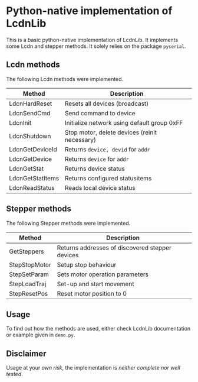 # Python-native implementation of LcdnLib
This is a basic python-native implementation of LcdnLib. It implements some Lcdn and stepper methods. It solely relies on the package `pyserial`.

## Lcdn methods
The following Lcdn methods were implemented.


| Method             | Description                                     |
|--------------------|-------------------------------------------------|
| LdcnHardReset      | Resets all devices (broadcast)                  |
| LdcnSendCmd        | Send command to device                          |
| LdcnInit           | Initialize network using default group 0xFF     |
| LdcnShutdown       | Stop motor, delete devices (reinit necessary)   |
| LdcnGetDeviceId    | Returns `device, devid` for `addr`              |
| LdcnGetDevice      | Returns `device` for `addr`                     |
| LdcnGetStat        | Returns device status                           |
| LdcnGetStatItems   | Returns configured statusitems                  |
| LdcnReadStatus     | Reads local device status                       |


## Stepper methods
The following Stepper methods were implemented.


| Method             | Description                                     |
|--------------------|-------------------------------------------------|
| GetSteppers        | Returns addresses of discovered stepper devices |
| StepStopMotor      | Setup stop behaviour                            |
| StepSetParam       | Sets motor operation parameters                 |
| StepLoadTraj       | Set-up and start movement                       |
| StepResetPos       | Reset motor position to 0                       |

## Usage
To find out how the methods are used, either check LcdnLib documentation or example given in `demo.py`.

## Disclaimer
Usage at your *own risk*, the implementation is *neither complete nor well tested*.